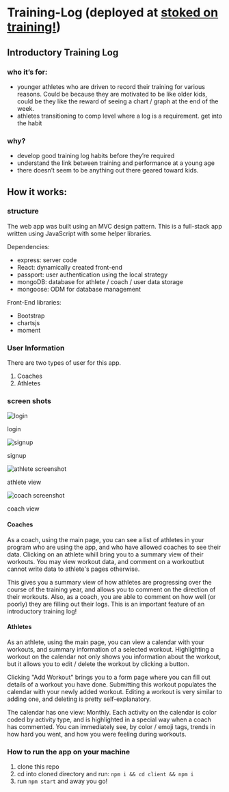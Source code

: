 # Training-Log (deployed at [stoked on training!](https://stoked-on-training.herokuapp.com/))
## Introductory Training Log

### who it’s for: 

- younger athletes who are driven to record their training for various reasons.  Could be because they are motivated to be like older kids, could be they like the reward of seeing a chart / graph at the end of the week. 
- athletes transitioning to comp level where a log is a requirement. get into the habit

### why?

- develop good training log habits before they’re required
- understand the link between training and performance at a young age
- there doesn’t seem to be anything out there geared toward kids. 

## How it works:

### structure

The web app was built using an MVC design pattern.  This is a full-stack app written using JavaScript with some helper libraries. 

Dependencies: 

- express: server code
- React: dynamically created front-end
- passport: user authentication using the local strategy
- mongoDB: database for athlete / coach / user data storage
- mongoose: ODM for database management

Front-End libraries: 

- Bootstrap
- chartsjs
- moment

### User Information

There are two types of user for this app.  

1. Coaches
2. Athletes

### screen shots

![login](https://ahardy42.s3.us-east-2.amazonaws.com/project_screenShots/training_log_login.png)

login

![signup](https://ahardy42.s3.us-east-2.amazonaws.com/project_screenShots/training_log_signup.png)

signup

![athlete screenshot](https://ahardy42.s3.us-east-2.amazonaws.com/project_screenShots/training_log_athlete.png)

athlete view

![coach screenshot](https://ahardy42.s3.us-east-2.amazonaws.com/project_screenShots/training_log_coach.png)

coach view

#### Coaches

As a coach, using the main page, you can see a list of athletes in your program who are using the app, and who have allowed coaches to see their data.  Clicking on an athlete whill bring you to a summary view of their workouts.  You may view workout data, and comment on a workoutbut cannot write data to athlete's pages otherwise.  

This gives you a summary view of how athletes are progressing over the course of the training year, and allows you to comment on the direction of their workouts.  Also, as a coach, you are able to comment on how well (or poorly) they are filling out their logs.  This is an important feature of an introductory training log! 

#### Athletes

As an athlete, using the main page, you can view a calendar with your workouts, and summary information of a selected workout. Highlighting a workout on the calendar not only shows you information about the workout, but it allows you to edit / delete the workout by clicking a button.

Clicking "Add Workout" brings you to a form page where you can fill out details of a workout you have done. Submitting this workout populates the calendar with your newly added workout. Editing a workout is very similar to adding one, and deleting is pretty self-explanatory. 

The calendar has one view: Monthly.  Each activity on the calendar is color coded by activity type, and is highlighted in a special way when a coach has commented. You can immediately see, by color / emoji tags, trends in how hard you went, and how you were feeling during workouts. 

### How to run the app on your machine

1. clone this repo
2. cd into cloned directory and run: ```npm i && cd client && npm i```
3. run ```npm start``` and away you go!
